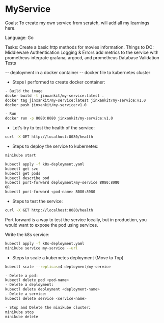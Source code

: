 # MyService

Goals: To create my own service from scratch, will add all my learnings here. 

Language: Go

Tasks: Create a basic http methods for movies information.
Things to DO:
Middleware
Authentication
Logging & Errors
add metrics to the service with prometheus
integrate grafana, argocd, and prometheus
Database
Validation
Tests

-- deployment in a docker container --
docker file to kubernetes cluster

- Steps I performed to create docker container:
```sh
- Build the image
docker build -t jinxankit/my-service:latest .
docker tag jinxankit/my-service:latest jinxankit/my-service:v1.0
docker push jinxankit/my-service:v1.0

- Run 
docker run -p 8080:8080 jinxankit/my-service:v1.0
```

- Let's try to test the health of the service:
```sh
curl -X GET http://localhost:8080/health
```

- Steps to deploy the service to kubernetes:
```sh
minikube start

kubectl apply -f k8s-deployment.yaml
kubectl get svc
kubectl get pods
kubectl describe pod
kubectl port-forward deployment/my-service 8080:8080
OR
kubectl port-forward <pod-name> 8080:8080
```

- Steps to test the service:
```sh
curl -X GET http://localhost:8080/health
```

Port forward is a way to test the service locally, but in production, you would want to expose the pod using services.

Write the k8s service:
```sh
kubectl apply -f k8s-deployment.yaml
minikube service my-service --url
```

- Steps to scale a kubernetes deployment (Move to Top)
```sh
kubectl scale --replicas=4 deployment/my-service
```

```sh
- Delete a pod:
kubectl delete pod <pod-name>
- Delete a deployment:
kubectl delete deployment <deployment-name>
- Delete a service:
kubectl delete service <service-name>

- Stop and Delete the minikube cluster:
minikube stop
minikube delete
```

